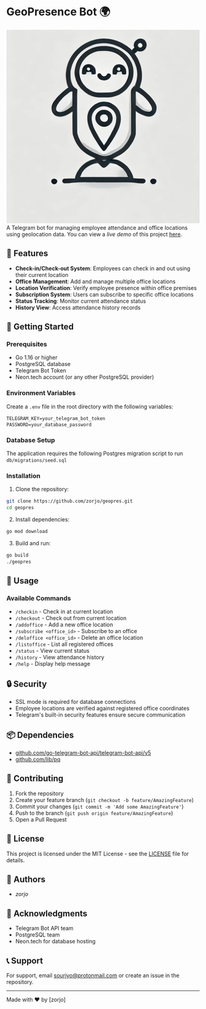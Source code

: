 # GeoPresence Bot 🌍

![GeoPresence Bot Logo](logo.webp)
A Telegram bot for managing employee attendance and office locations using geolocation data.
You can view a *live demo* of this project [here](https://t.me/a11cebot).
## 🌟 Features

- **Check-in/Check-out System**: Employees can check in and out using their current location
- **Office Management**: Add and manage multiple office locations
- **Location Verification**: Verify employee presence within office premises
- **Subscription System**: Users can subscribe to specific office locations
- **Status Tracking**: Monitor current attendance status
- **History View**: Access attendance history records

## 🚀 Getting Started

### Prerequisites

- Go 1.16 or higher
- PostgreSQL database
- Telegram Bot Token
- Neon.tech account (or any other PostgreSQL provider)

### Environment Variables

Create a `.env` file in the root directory with the following variables:

```env
TELEGRAM_KEY=your_telegram_bot_token
PASSWORD=your_database_password
```

### Database Setup

The application requires the following Postgres migration script to run
`db/migrations/seed.sql`
### Installation

1. Clone the repository:
```bash
git clone https://github.com/zorjo/geopres.git
cd geopres
```

2. Install dependencies:
```bash
go mod download
```

3. Build and run:
```bash
go build
./geopres
```

## 📱 Usage

### Available Commands

- `/checkin` - Check in at current location
- `/checkout` - Check out from current location
- `/addoffice` - Add a new office location
- `/subscribe <office_id>` - Subscribe to an office
- `/deloffice <office_id>` - Delete an office location
- `/listoffice` - List all registered offices
- `/status` - View current status
- `/history` - View attendance history
- `/help` - Display help message

## 🔒 Security

- SSL mode is required for database connections
- Employee locations are verified against registered office coordinates
- Telegram's built-in security features ensure secure communication

## 📦 Dependencies

- [github.com/go-telegram-bot-api/telegram-bot-api/v5](https://github.com/go-telegram-bot-api/telegram-bot-api)
- [github.com/lib/pq](https://github.com/lib/pq)

## 🤝 Contributing

1. Fork the repository
2. Create your feature branch (`git checkout -b feature/AmazingFeature`)
3. Commit your changes (`git commit -m 'Add some AmazingFeature'`)
4. Push to the branch (`git push origin feature/AmazingFeature`)
5. Open a Pull Request

## 📝 License

This project is licensed under the MIT License - see the [LICENSE](LICENSE) file for details.

## 👥 Authors

- *zorjo*

## 🙏 Acknowledgments

- Telegram Bot API team
- PostgreSQL team
- Neon.tech for database hosting

## 📞 Support

For support, email sourjyo@protonmail.com or create an issue in the repository.

---
Made with ❤️ by [zorjo]
